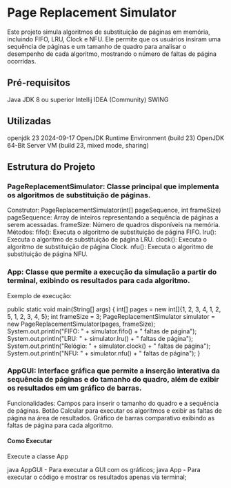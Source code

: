 # Page Replacement Simulator
Este projeto simula algoritmos de substituição de páginas em memória, incluindo FIFO, LRU, Clock e NFU. Ele permite que os usuários insiram uma sequência de páginas e um tamanho de quadro para analisar o desempenho de cada algoritmo, mostrando o número de faltas de página ocorridas.

## Pré-requisitos
Java JDK 8 ou superior
Intellij IDEA (Community)
SWING

## Utilizadas
openjdk 23 2024-09-17
OpenJDK Runtime Environment (build 23)
OpenJDK 64-Bit Server VM (build 23, mixed mode, sharing)

## Estrutura do Projeto
### PageReplacementSimulator: Classe principal que implementa os algoritmos de substituição de páginas.
Construtor: PageReplacementSimulator(int[] pageSequence, int frameSize)
pageSequence: Array de inteiros representando a sequência de páginas a serem acessadas.
frameSize: Número de quadros disponíveis na memória.
Métodos:
  fifo(): Executa o algoritmo de substituição de página FIFO.
  lru(): Executa o algoritmo de substituição de página LRU.
  clock(): Executa o algoritmo de substituição de página Clock.
  nfu(): Executa o algoritmo de substituição de página NFU.
### App: Classe que permite a execução da simulação a partir do terminal, exibindo os resultados para cada algoritmo.
Exemplo de execução:

public static void main(String[] args) {
    int[] pages = new int[]{1, 2, 3, 4, 1, 2, 5, 1, 2, 3, 4, 5};
    int frameSize = 3;
    PageReplacementSimulator simulator = new PageReplacementSimulator(pages, frameSize);
    System.out.println("FIFO: " + simulator.fifo() + " faltas de página");
    System.out.println("LRU: " + simulator.lru() + " faltas de página");
    System.out.println("Relógio: " + simulator.clock() + " faltas de página");
    System.out.println("NFU: " + simulator.nfu() + " faltas de página");
}

### AppGUI: Interface gráfica que permite a inserção interativa da sequência de páginas e do tamanho do quadro, além de exibir os resultados em um gráfico de barras.

Funcionalidades:
  Campos para inserir o tamanho do quadro e a sequência de páginas.
  Botão Calcular para executar os algoritmos e exibir as faltas de página na área de resultados.
  Gráfico de barras comparativo exibindo as faltas de página para cada algoritmo.
#### Como Executar
  Execute a classe App
  
  java AppGUI - Para executar a GUI com os gráficos;
  java App - Para executar o código e mostrar os resultados apenas via terminal;


